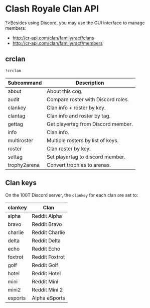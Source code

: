# Clash Royale Clan API

?>Besides using Discord, you may use the GUI interface to manage members:
- http://cr-api.com/clan/family/racf/clans
- http://cr-api.com/clan/family/racf/members

## crclan

`!crclan`

Subcommand | Description
--- | ---
about        | About this cog.
audit        | Compare roster with Discord roles.
clankey      | Clan info + roster by key.
clantag      | Clan info and roster by tag.
gettag       | Get playertag from Discord member.
info         | Clan info.
multiroster  | Multiple rosters by list of keys.
roster       | Clan roster by key.
settag       | Set playertag to discord member.
trophy2arena | Convert trophies to arenas.

## Clan keys

On the 100T Discord server, the `clankey` for each clan are set to:

clankey | Clan
--- | ---
alpha | Reddit Alpha
bravo | Reddit Bravo
charlie | Reddit Charlie
delta | Reddit Delta
echo | Reddit Echo
foxtrot | Reddit Foxtrot
golf | Reddit Golf
hotel | Reddit Hotel
mini | Reddit Mini
mini2 | Reddit Mini 2
esports | Alpha eSports
